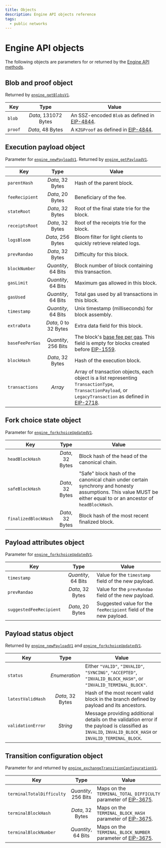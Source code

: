 ```yaml
---
title: Objects
description: Engine API objects reference
tags:
  - public networks
---
```


# Engine API objects

The following objects are parameters for or returned by the [Engine API methods](index.md).

## Blob and proof object

Returned by [`engine_getBlobsV1`](index.md#engine_getblobsv1).

| Key | Type | Value |
| --- | :-: | --- |
| `blob` | _Data_, 131072 Bytes | An SSZ-encoded `Blob` as defined in [EIP-4844](https://eips.ethereum.org/EIPS/eip-4844). |
| `proof` | _Data_, 48 Bytes | A `KZGProof` as defined in [EIP-4844](https://eips.ethereum.org/EIPS/eip-4844). |

## Execution payload object

Parameter for [`engine_newPayloadV1`](index.md#engine_newpayloadv1). Returned by [`engine_getPayloadV1`](index.md#engine_getpayloadv1).

| Key | Type | Value |
| --- | :-: | --- |
| `parentHash` | _Data_, 32 Bytes | Hash of the parent block. |
| `feeRecipient` | _Data_, 20 Bytes | Beneficiary of the fee. |
| `stateRoot` | _Data_, 32 Bytes | Root of the final state trie for the block. |
| `receiptsRoot` | _Data_, 32 Bytes | Root of the receipts trie for the block. |
| `logsBloom` | _Data_, 256 Bytes | Bloom filter for light clients to quickly retrieve related logs. |
| `prevRandao` | _Data_, 32 Bytes | Difficulty for this block. |
| `blockNumber` | _Quantity_, 64 Bits | Block number of block containing this transaction. |
| `gasLimit` | _Quantity_, 64 Bits | Maximum gas allowed in this block. |
| `gasUsed` | _Quantity_, 64 Bits | Total gas used by all transactions in this block. |
| `timestamp` | _Quantity_, 64 Bits | Unix timestamp (milliseconds) for block assembly. |
| `extraData` | _Data_, 0 to 32 Bytes | Extra data field for this block. |
| `baseFeePerGas` | _Quantity_, 256 Bits | The block's [base fee per gas](../../concepts/transactions/types.md#eip1559-transactions). This field is empty for blocks created before [EIP-1559](https://github.com/ethereum/EIPs/blob/2d8a95e14e56de27c5465d93747b0006bd8ac47f/EIPS/eip-1559.md). |
| `blockHash` | _Data_, 32 Bytes | Hash of the execution block. |
| `transactions` | _Array_ | Array of transaction objects, each object is a list representing `TransactionType`, `TransactionPayload`, or `LegacyTransaction` as defined in [EIP-2718](https://eips.ethereum.org/EIPS/eip-2718). |

## Fork choice state object

Parameter for [`engine_forkchoiceUpdatedV1`](index.md#engine_forkchoiceupdatedv1).

| Key | Type | Value |
| --- | :-: | --- |
| `headBlockHash` | _Data_, 32 Bytes | Block hash of the head of the canonical chain. |
| `safeBlockHash` | _Data_, 32 Bytes | "Safe" block hash of the canonical chain under certain synchrony and honesty assumptions. This value MUST be either equal to or an ancestor of `headBlockHash`. |
| `finalizedBlockHash` | _Data_, 32 Bytes | Block hash of the most recent finalized block. |

## Payload attributes object

Parameter for [`engine_forkchoiceUpdatedV1`](index.md#engine_forkchoiceupdatedv1).

| Key | Type | Value |
| --- | :-: | --- |
| `timestamp` | _Quantity_, 64 Bits | Value for the `timestamp` field of the new payload. |
| `prevRandao` | _Data_, 32 Bytes | Value for the `prevRandao` field of the new payload. |
| `suggestedFeeRecipient` | _Data_, 20 Bytes | Suggested value for the `feeRecipient` field of the new payload. |

## Payload status object

Returned by [`engine_newPayloadV1`](index.md#engine_newpayloadv1) and [`engine_forkchoiceUpdatedV1`](index.md#engine_forkchoiceupdatedv1).

| Key | Type | Value |
| --- | :-: | --- |
| `status` | _Enumeration_ | Either `"VALID"`, `"INVALID"`, `"SYNCING"`, `"ACCEPTED"`, `"INVALID_BLOCK_HASH"`, or `"INVALID_TERMINAL_BLOCK"`. |
| `latestValidHash` | _Data_, 32 Bytes | Hash of the most recent valid block in the branch defined by payload and its ancestors. |
| `validationError` | _String_ | Message providing additional details on the validation error if the payload is classified as `INVALID`, `INVALID_BLOCK_HASH` or `INVALID_TERMINAL_BLOCK`. |

## Transition configuration object

Parameter for and returned by [`engine_exchangeTransitionConfigurationV1`](index.md#engine_exchangetransitionconfigurationv1).

| Key | Type | Value |
| --- | :-: | --- |
| `terminalTotalDifficulty` | _Quantity_, 256 Bits | Maps on the `TERMINAL_TOTAL_DIFFICULTY` parameter of [EIP-3675](https://eips.ethereum.org/EIPS/eip-3675#client-software-configuration). |
| `terminalBlockHash` | _Data_, 32 Bytes | Maps on the `TERMINAL_BLOCK_HASH` parameter of [EIP-3675](https://eips.ethereum.org/EIPS/eip-3675#client-software-configuration). |
| `terminalBlockNumber` | _Quantity_, 64 Bits | Maps on the `TERMINAL_BLOCK_NUMBER` parameter of [EIP-3675](https://eips.ethereum.org/EIPS/eip-3675#client-software-configuration). |
